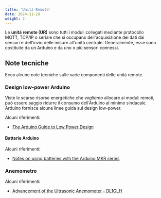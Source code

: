 ```yaml
---
title: 'Unità Remote'
date: 2024-11-28
weight: 2
---
```


Le **unità remote (UR)** sono tutti i moduli collegati mediante
protocollo MQTT, TCP/IP o seriale che si occupano dell'acquisizione
dei dati dai sensori e dell'invio delle misure all'unità
centrale. Generalmente, esse sono costituite da un Arduino e da uno o
più sensori connessi.


<!--more-->


## Note tecniche
Ecco alcune note tecniche sulle varie componenti delle unità remote.

### Design low-power Arduino
Viste le scarse risorse energetiche che _vogliamo_ allocare ai moduli
remoti, può essere saggio ridurre il consumo dell'Arduino al minimo
sindacale. Arduino fornisce alcune linee guida sul design low-power.

Alcuni riferimenti:
 - [The Arduino Guide to Low Power Design](https://docs.arduino.cc/learn/electronics/low-power/)

#### Batterie Arduino
Alcuni riferimenti:
 - [Notes on using batteries with the Arduino MKR series](https://docs.arduino.cc/tutorials/mkr-wifi-1010/mkr-battery-app-note/)


### Anemometro
Alcuni riferimenti:
 - [Advancement of the Ultrasonic Anemometer - DL1GLH](https://www.dl1glh.de/ultrasonic-anemometer.html#advancement)


